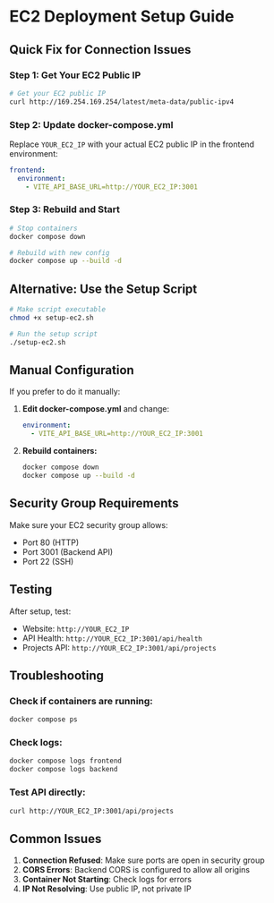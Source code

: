 # EC2 Deployment Setup Guide

## Quick Fix for Connection Issues

### Step 1: Get Your EC2 Public IP
```bash
# Get your EC2 public IP
curl http://169.254.169.254/latest/meta-data/public-ipv4
```

### Step 2: Update docker-compose.yml
Replace `YOUR_EC2_IP` with your actual EC2 public IP in the frontend environment:

```yaml
frontend:
  environment:
    - VITE_API_BASE_URL=http://YOUR_EC2_IP:3001
```

### Step 3: Rebuild and Start
```bash
# Stop containers
docker compose down

# Rebuild with new config
docker compose up --build -d
```

## Alternative: Use the Setup Script
```bash
# Make script executable
chmod +x setup-ec2.sh

# Run the setup script
./setup-ec2.sh
```

## Manual Configuration

If you prefer to do it manually:

1. **Edit docker-compose.yml** and change:
   ```yaml
   environment:
     - VITE_API_BASE_URL=http://YOUR_EC2_IP:3001
   ```

2. **Rebuild containers:**
   ```bash
   docker compose down
   docker compose up --build -d
   ```

## Security Group Requirements

Make sure your EC2 security group allows:
- Port 80 (HTTP)
- Port 3001 (Backend API)
- Port 22 (SSH)

## Testing

After setup, test:
- Website: `http://YOUR_EC2_IP`
- API Health: `http://YOUR_EC2_IP:3001/api/health`
- Projects API: `http://YOUR_EC2_IP:3001/api/projects`

## Troubleshooting

### Check if containers are running:
```bash
docker compose ps
```

### Check logs:
```bash
docker compose logs frontend
docker compose logs backend
```

### Test API directly:
```bash
curl http://YOUR_EC2_IP:3001/api/projects
```

## Common Issues

1. **Connection Refused**: Make sure ports are open in security group
2. **CORS Errors**: Backend CORS is configured to allow all origins
3. **Container Not Starting**: Check logs for errors
4. **IP Not Resolving**: Use public IP, not private IP 